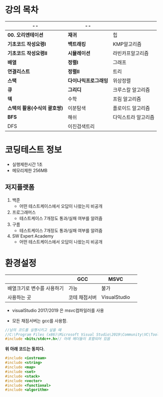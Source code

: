 # 강의 목차

| --                             | --                     |                     |
| ------------------------------ | ---------------------- | ------------------- |
| **00. 오리엔테이션**           | **재귀**               | 힙                  |
| **기초코드 작성요령I**         | **백트래킹**           | KMP알고리즘         |
| **기초코드 작성요령II**        | **시뮬레이션**         | 라빈카프알고리즘    |
| **배열**                       | **정렬I**              | 그래프              |
| **연결리스트**                 | **정렬II**             | 트리                |
| **스택**                       | **다이나믹프로그래밍** | 위상정렬            |
| **큐**                         | **그리디**             | 크루스칼 알고리즘   |
| **덱**                         | 수학                   | 프림 알고리즘       |
| **스택의 활용(수식의 괄호쌍)** | 이분탐색               | 플로이드 알고리즘   |
| **BFS**                        | 해쉬                   | 다익스트라 알고리즘 |
| DFS                            | 이진검색트리           |                     |

# 코딩테스트 정보

- 실행제한시간 1초
- 메모리제한 256MB

## 저지플랫폼

1. 백준
   - 어떤 테스트케이스에서 오답이 나왔는지 비공개
2. 프로그래머스
   - 테스트케이스 7개정도 통과/실패 여부를 알려줌
3. 구름
   - 테스트케이스 7개정도 통과/실패 여부를 알려줌
4. SW Expert Academy
   - 어떤 테스트케이스에서 오답이 나왔는지 비공개



# 환경설정

|                            | GCC           | MSVC         |      |
| -------------------------- | ------------- | ------------ | ---- |
| 배열크기로 변수를 사용하기 | 가능          | 불가         |      |
| 사용하는 곳                | 코테 채점서버 | VisualStudio |      |

- visualStudio 2017/2019 은 msvc컴파일러를 사용

- 모든 채점서버는 gcc를 사용함.

  



```c
//남의 코드를 실행시키고 싶을 때
//C:\Program Files (x86)\Microsoft Visual Studio\2019\Community\VC\Tools\MSVC\14.27.29110\include
#include <bits/stdc++.h>// 아래 헤더들이 포함되어 있음
```

**위 아래 코드는 동치다.**

```c
#include <iostream>
#include <string>
#include <map>
#include <set>
#include <stack>
#include <vector>
#include <functional>
#include <algorithm>
```





